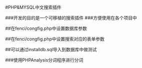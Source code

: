#PHP&MYSQL中文搜索插件

###开发的目的是一个可移植的搜索插件
###方便使用在各个项目中


##在fenci/congfig.php中设置数据库参数

##在fenci/congfig.php中设置搜索对应的表单参数

##可以通过installdb.sql导入到数据库中做测试


###使用PHPAnalysis分词程序进行分词